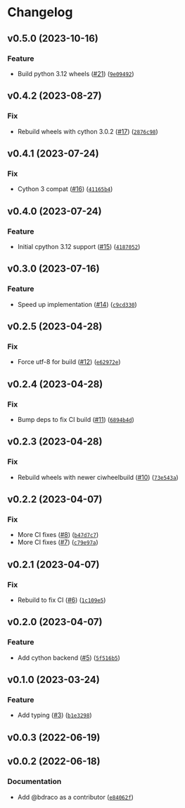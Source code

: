 # Changelog

<!--next-version-placeholder-->

## v0.5.0 (2023-10-16)

### Feature

* Build python 3.12 wheels ([#21](https://github.com/bdraco/chacha20poly1305-reuseable/issues/21)) ([`9e09492`](https://github.com/bdraco/chacha20poly1305-reuseable/commit/9e09492c3c6f20dc4f477cb0bd6cbafd202edd75))

## v0.4.2 (2023-08-27)

### Fix

* Rebuild wheels with cython 3.0.2 ([#17](https://github.com/bdraco/chacha20poly1305-reuseable/issues/17)) ([`2876c98`](https://github.com/bdraco/chacha20poly1305-reuseable/commit/2876c9856f719059c73b618b90902c15342a5ba2))

## v0.4.1 (2023-07-24)

### Fix

* Cython 3 compat ([#16](https://github.com/bdraco/chacha20poly1305-reuseable/issues/16)) ([`41165b4`](https://github.com/bdraco/chacha20poly1305-reuseable/commit/41165b4be3c5768f68124b484afd23c83557c5d8))

## v0.4.0 (2023-07-24)

### Feature

* Initial cpython 3.12 support ([#15](https://github.com/bdraco/chacha20poly1305-reuseable/issues/15)) ([`4187052`](https://github.com/bdraco/chacha20poly1305-reuseable/commit/41870523eb8e55d476f8dd11b0d405125a4c086b))

## v0.3.0 (2023-07-16)

### Feature

* Speed up implementation ([#14](https://github.com/bdraco/chacha20poly1305-reuseable/issues/14)) ([`c9cd330`](https://github.com/bdraco/chacha20poly1305-reuseable/commit/c9cd330efe31f5719a3e54f6de38585cc5600486))

## v0.2.5 (2023-04-28)
### Fix
* Force utf-8 for build ([#12](https://github.com/bdraco/chacha20poly1305-reuseable/issues/12)) ([`e62972e`](https://github.com/bdraco/chacha20poly1305-reuseable/commit/e62972ebf83d8576a54cd38a65b988e81ef299c7))

## v0.2.4 (2023-04-28)
### Fix
* Bump deps to fix CI build ([#11](https://github.com/bdraco/chacha20poly1305-reuseable/issues/11)) ([`6894b4d`](https://github.com/bdraco/chacha20poly1305-reuseable/commit/6894b4d33dd62e46beb5e4d0da2ebc8981b50e7d))

## v0.2.3 (2023-04-28)
### Fix
* Rebuild wheels with newer ciwheelbuild ([#10](https://github.com/bdraco/chacha20poly1305-reuseable/issues/10)) ([`73e543a`](https://github.com/bdraco/chacha20poly1305-reuseable/commit/73e543a7a2bd4648a879cd0c3c9206328d87338d))

## v0.2.2 (2023-04-07)
### Fix
* More CI fixes ([#8](https://github.com/bdraco/chacha20poly1305-reuseable/issues/8)) ([`b47d7c7`](https://github.com/bdraco/chacha20poly1305-reuseable/commit/b47d7c7d7af73e7f37e72a292230d75ffcede008))
* More CI fixes ([#7](https://github.com/bdraco/chacha20poly1305-reuseable/issues/7)) ([`c79e97a`](https://github.com/bdraco/chacha20poly1305-reuseable/commit/c79e97ae7761201cb22c9f0bab5998551a914d74))

## v0.2.1 (2023-04-07)
### Fix
* Rebuild to fix CI ([#6](https://github.com/bdraco/chacha20poly1305-reuseable/issues/6)) ([`1c109e5`](https://github.com/bdraco/chacha20poly1305-reuseable/commit/1c109e5a7233756f961fe7febaf02283c81bd297))

## v0.2.0 (2023-04-07)
### Feature
* Add cython backend ([#5](https://github.com/bdraco/chacha20poly1305-reuseable/issues/5)) ([`5f516b5`](https://github.com/bdraco/chacha20poly1305-reuseable/commit/5f516b5a70b9d21d174eef8393b2e3a351aba067))

## v0.1.0 (2023-03-24)
### Feature
* Add typing ([#3](https://github.com/bdraco/chacha20poly1305-reuseable/issues/3)) ([`b1e3298`](https://github.com/bdraco/chacha20poly1305-reuseable/commit/b1e3298fba18e68d1ebface09f4958fb6c236964))

## v0.0.3 (2022-06-19)


## v0.0.2 (2022-06-18)
### Documentation
* Add @bdraco as a contributor ([`e84062f`](https://github.com/bdraco/chacha20poly1305-reuseable/commit/e84062f4487cea404e39c725081ea77c9d35d914))
